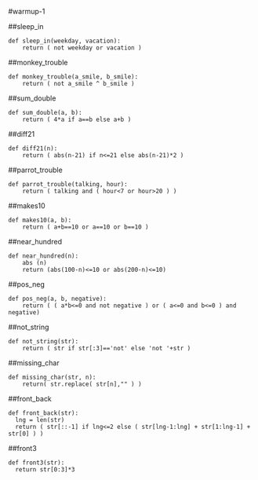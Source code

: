 #warmup-1

##sleep_in
```
def sleep_in(weekday, vacation):
    return ( not weekday or vacation )
```

##monkey_trouble
```
def monkey_trouble(a_smile, b_smile):
    return ( not a_smile ^ b_smile )
```

##sum_double
```
def sum_double(a, b):
    return ( 4*a if a==b else a+b )
```

##diff21
```
def diff21(n):
    return ( abs(n-21) if n<=21 else abs(n-21)*2 )
```

##parrot_trouble
```
def parrot_trouble(talking, hour):
    return ( talking and ( hour<7 or hour>20 ) )
```

##makes10
```
def makes10(a, b):
    return ( a+b==10 or a==10 or b==10 )
```

##near_hundred
```
def near_hundred(n):
    abs (n)
    return (abs(100-n)<=10 or abs(200-n)<=10)
```

##pos_neg
```
def pos_neg(a, b, negative):
    return ( ( a*b<=0 and not negative ) or ( a<=0 and b<=0 ) and negative)
```

##not_string
```
def not_string(str):
    return ( str if str[:3]=='not' else 'not '+str )
```

##missing_char
```
def missing_char(str, n):
    return( str.replace( str[n],"" ) )
```

##front_back
```
def front_back(str):
  lng = len(str)
  return ( str[::-1] if lng<=2 else ( str[lng-1:lng] + str[1:lng-1] + str[0] ) )
```

##front3
```
def front3(str):
  return str[0:3]*3
```
